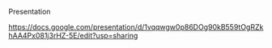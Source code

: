 Presentation 

https://docs.google.com/presentation/d/1vqqwgw0p86DOg90kB559tOgRZkhAA4Px081j3rHZ-5E/edit?usp=sharing
